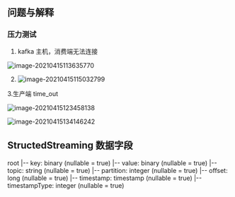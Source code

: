 ## 问题与解释



### 压力测试

1. kafka 主机，消费端无法连接

![image-20210415113635770](C:\Users\zhucaidong\AppData\Roaming\Typora\typora-user-images\image-20210415113635770.png)



2. ![image-20210415115032799](C:\Users\zhucaidong\AppData\Roaming\Typora\typora-user-images\image-20210415115032799.png)

3.生产端 time_out 



![image-20210415123458138](C:\Users\zhucaidong\AppData\Roaming\Typora\typora-user-images\image-20210415123458138.png)

![image-20210415134146242](C:\Users\zhucaidong\AppData\Roaming\Typora\typora-user-images\image-20210415134146242.png)


##  StructedStreaming 数据字段
root
 |-- key: binary (nullable = true)
 |-- value: binary (nullable = true)
 |-- topic: string (nullable = true)
 |-- partition: integer (nullable = true)
 |-- offset: long (nullable = true)
 |-- timestamp: timestamp (nullable = true)
 |-- timestampType: integer (nullable = true)
